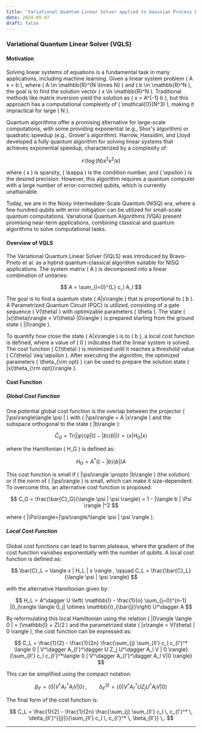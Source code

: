 ```yaml
---
title: "Variational Quantum Linear Solver applied to Gaussian Process Regression"
date: 2024-09-07
draft: false
---
```

<script src="https://polyfill.io/v3/polyfill.min.js?features=es6"></script>
<script id="MathJax-script" async src="https://cdn.jsdelivr.net/npm/mathjax@3/es5/tex-mml-chtml.js"></script>
 
### Variational Quantum Linear Solver (VQLS)

#### Motivation
Solving linear systems of equations is a fundamental task in many applications, including machine learning. Given a linear system problem \( A x = b \), where \( A \in \mathbb{R}^{N \times N} \) and \( b \in \mathbb{R}^N \), the goal is to find the solution vector \( x \in \mathbb{R}^N \). Traditional methods like matrix inversion yield the solution as \( x = A^{-1} b \), but this approach has a computational complexity of \( \mathcal{O}(N^3) \), making it impractical for large \( N \).
 
Quantum algorithms offer a promising alternative for large-scale computations, with some providing exponential (e.g., Shor's algorithm) or quadratic speedup (e.g., Grover's algorithm). Harrow, Hassidim, and Lloyd developed a fully quantum algorithm for solving linear systems that achieves exponential speedup, characterized by a complexity of:

$$
\mathcal{O}\left(\log(N) s^2 \kappa^2 / \epsilon\right)
$$

where \( s \) is sparsity, \( \kappa \) is the condition number, and \( \epsilon \) is the desired precision. However, this algorithm requires a quantum computer with a large number of error-corrected qubits, which is currently unattainable.

Today, we are in the Noisy Intermediate-Scale Quantum (NISQ) era, where a few hundred qubits with error mitigation can be utilized for small-scale quantum computations. Variational Quantum Algorithms (VQA) present promising near-term applications, combining classical and quantum algorithms to solve computational tasks.

#### Overview of VQLS
The Variational Quantum Linear Solver (VQLS) was introduced by Bravo-Prieto et al. as a hybrid quantum-classical algorithm suitable for NISQ applications. The system matrix \( A \) is decomposed into a linear combination of unitaries:

$$
A = \sum_{l=0}^{L} c_l A_l
$$

The goal is to find a quantum state \( A|x\rangle \) that is proportional to \( b \). A Parametrized Quantum Circuit (PQC) is utilized, consisting of a gate sequence \( V(\theta) \) with optimizable parameters \( \theta \). The state \( |x(\theta)\rangle = V(\theta) |0\rangle \) is prepared starting from the ground state \( |0\rangle \).

To quantify how close the state \( A|x\rangle \) is to \( b \), a local cost function is defined, where a value of \( 0 \) indicates that the linear system is solved. The cost function \( C(\theta) \) is minimized until it reaches a threshold value \( C(\theta) \leq \epsilon \). After executing the algorithm, the optimized parameters \( \theta_{\rm opt} \) can be used to prepare the solution state \( |x(\theta_{\rm opt})\rangle \).

#### Cost Function
##### Global Cost Function
One potential global cost function is the overlap between the projector \( |\psi\rangle\langle \psi | \) with \( |\psi\rangle = A |x\rangle \) and the subspace orthogonal to the state \( |b\rangle \):

$$
\bar{C}_G = \text{Tr}(|\psi\rangle\langle\psi|(\mathbb{I} - |b\rangle\langle b|)) = \langle x | H_G | x \rangle
$$

where the Hamiltonian \( H_G \) is defined as:

$$
H_G = A^\dagger (\mathbb{I} - |b\rangle \langle b |)A
$$

This cost function is small if \( |\psi\rangle \propto |b\rangle \) (the solution) or if the norm of \( |\psi\rangle \) is small, which can make it size-dependent. To overcome this, an alternative cost function is proposed:

$$
C_G = \frac{\bar{C}_G}{\langle \psi | \psi \rangle} = 1 - |\langle b | \Psi \rangle |^2
$$

where \( |\Psi\rangle=|\psi\rangle/\langle \psi | \psi \rangle \).

##### Local Cost Function
Global cost functions can lead to barren plateaus, where the gradient of the cost function vanishes exponentially with the number of qubits. A local cost function is defined as:

$$
\bar{C}_L =  \langle x | H_L | x \rangle , \qquad C_L = \frac{\bar{C}_L}{\langle \psi | \psi \rangle}
$$

with the alternative Hamiltonian given by:

$$
H_L = A^\dagger U \left( \mathbb{I} - \frac{1}{n} \sum_{j=0}^{n-1} |0_j\rangle \langle 0_j| \otimes \mathbb{I}_{\bar{j}}\right) U^\dagger A
$$

By reformulating this local Hamiltonian using the relation \( |0\rangle \langle 0 | = (\mathbb{I} + Z)/2 \) and the parametrized state \( |x\rangle = V(\theta) | 0 \rangle \), the cost function can be expressed as:

$$
C_L = \frac{1}{2} - \frac{1}{2n} \frac{\sum_{j} \sum_{ll'} c_l c_{l'}^* \langle 0 | V^\dagger A_{l'}^\dagger U Z_j U^\dagger A_l V | 0 \rangle}{\sum_{ll'} c_l c_{l'}^*\langle 0 | V^\dagger A_{l'}^\dagger A_l V|0 \rangle}
$$

This can be simplified using the compact notation:

$$
\beta_{ll'} = \langle 0 | V^\dagger A_{l'}^\dagger A_l V | 0 \rangle \, , \quad \quad \delta_{ll'}^{(j)} = \langle 0 | V^\dagger A_{l'}^\dagger U Z_j U^\dagger A_l V | 0 \rangle
$$

The final form of the cost function is:

$$
C_L = \frac{1}{2} - \frac{1}{2n} \frac{\sum_{j} \sum_{ll'}  c_l \, c_{l'}^* \, \delta_{ll'}^{(j)}}{\sum_{ll'}  c_l \, c_{l'}^* \, \beta_{ll'}} \,.
$$

---
